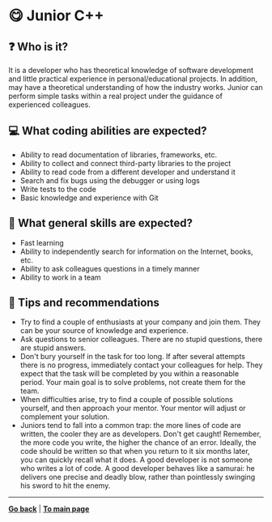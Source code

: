 # :yum: Junior C++

## :question: Who is it?

It is a developer who has theoretical knowledge of software development and little practical experience in personal/educational projects. In addition, may have a theoretical understanding of how the industry works. Junior can perform simple tasks within a real project under the guidance of experienced colleagues.

## :computer: What coding abilities are expected?

- Ability to read documentation of libraries, frameworks, etc.
- Ability to collect and connect third-party libraries to the project
- Ability to read code from a different developer and understand it
- Search and fix bugs using the debugger or using logs
- Write tests to the code
- Basic knowledge and experience with Git

## :bust_in_silhouette: What general skills are expected?

- Fast learning
- Ability to independently search for information on the Internet, books, etc.
- Ability to ask colleagues questions in a timely manner
- Ability to work in a team 

## :eyes: Tips and recommendations

- Try to find a couple of enthusiasts at your company and join them. They can be your source of knowledge and experience.
- Ask questions to senior colleagues. There are no stupid questions, there are stupid answers.
- Don't bury yourself in the task for too long. If after several attempts there is no progress, immediately contact your colleagues for help. They expect that the task will be completed by you within a reasonable period. Your main goal is to solve problems, not create them for the team.
- When difficulties arise, try to find a couple of possible solutions yourself, and then approach your mentor. Your mentor will adjust or complement your solution.
- Juniors tend to fall into a common trap: the more lines of code are written, the cooler they are as developers. Don't get caught! Remember, the more code you write, the higher the chance of an error. Ideally, the code should be written so that when you return to it six months later, you can quickly recall what it does. A good developer is not someone who writes a lot of code. A good developer behaves like a samurai: he delivers one precise and deadly blow, rather than pointlessly swinging his sword to hit the enemy.
---

[**Go back**](Overview.md) | [**To main page**](../../README.md)
